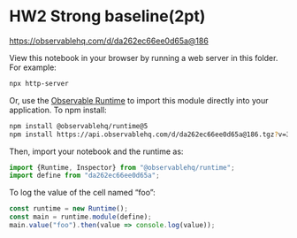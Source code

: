 # HW2 Strong baseline(2pt)

https://observablehq.com/d/da262ec66ee0d65a@186

View this notebook in your browser by running a web server in this folder. For
example:

~~~sh
npx http-server
~~~

Or, use the [Observable Runtime](https://github.com/observablehq/runtime) to
import this module directly into your application. To npm install:

~~~sh
npm install @observablehq/runtime@5
npm install https://api.observablehq.com/d/da262ec66ee0d65a@186.tgz?v=3
~~~

Then, import your notebook and the runtime as:

~~~js
import {Runtime, Inspector} from "@observablehq/runtime";
import define from "da262ec66ee0d65a";
~~~

To log the value of the cell named “foo”:

~~~js
const runtime = new Runtime();
const main = runtime.module(define);
main.value("foo").then(value => console.log(value));
~~~
